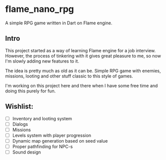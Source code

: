 # flame_nano_rpg

A simple RPG game written in Dart on Flame engine.

## Intro

This project started as a way of learning Flame engine for a job interview.
However, the process of tinkering with it gives great pleasure to me, so now I'm slowly adding new features to it.

The idea is pretty much as old as it can be. Simple RPG game with enemies, missions, looting
and other stuff classic to this style of games.

I'm working on this project here and there when I have some free time and doing this purely for fun.

## Wishlist:

* [ ] Inventory and looting system
* [ ] Dialogs
* [ ] Missions
* [ ] Levels system with player progression
* [ ] Dynamic map generation based on seed value
* [ ] Proper pathfinding for NPC-s
* [ ] Sound design